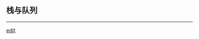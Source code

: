 ## 栈与队列




----------------------------------------------------------------------------------------------------
[edit](https://github.com/saaavsaaa/saaavsaaa.github.io/edit/master/aaa/Structure_Abstract1.md)
